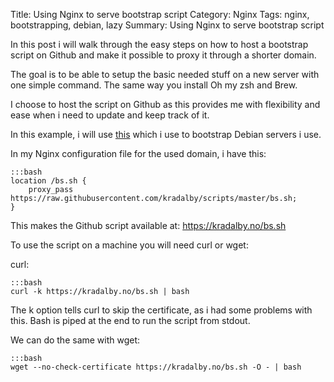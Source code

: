 Title: Using Nginx to serve bootstrap script
Category: Nginx
Tags: nginx, bootstrapping, debian, lazy
Summary: Using Nginx to serve bootstrap script

In this post i will walk through the easy steps on how to host a bootstrap script on Github and make it possible to proxy it through a shorter domain.

The goal is to be able to setup the basic needed stuff on a new server with one simple command. The same way you install Oh my zsh and Brew.

I choose to host the script on Github as this provides me with flexibility and ease when i need to update and keep track of it.

In this example, i will use [this](https://raw.githubusercontent.com/kradalby/scripts/master/bs.sh) which i use to bootstrap Debian servers i use.

In my Nginx configuration file for the used domain, i have this:

    :::bash
    location /bs.sh {
        proxy_pass https://raw.githubusercontent.com/kradalby/scripts/master/bs.sh;
    }

This makes the Github script available at: https://kradalby.no/bs.sh

To use the script on a machine you will need curl or wget:

curl:

    :::bash
    curl -k https://kradalby.no/bs.sh | bash

The k option tells curl to skip the certificate, as i had some problems with this. Bash is piped at the end to run the script from stdout.

We can do the same with wget:

    :::bash
    wget --no-check-certificate https://kradalby.no/bs.sh -O - | bash
